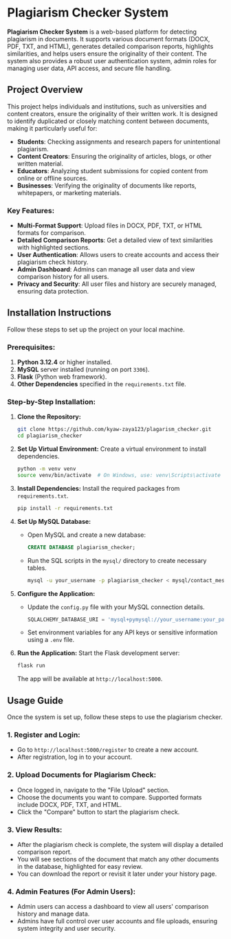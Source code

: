 # Plagiarism Checker System

**Plagiarism Checker System** is a web-based platform for detecting plagiarism in documents. It supports various document formats (DOCX, PDF, TXT, and HTML), generates detailed comparison reports, highlights similarities, and helps users ensure the originality of their content. The system also provides a robust user authentication system, admin roles for managing user data, API access, and secure file handling.

## Project Overview

This project helps individuals and institutions, such as universities and content creators, ensure the originality of their written work. It is designed to identify duplicated or closely matching content between documents, making it particularly useful for:

- **Students**: Checking assignments and research papers for unintentional plagiarism.
- **Content Creators**: Ensuring the originality of articles, blogs, or other written material.
- **Educators**: Analyzing student submissions for copied content from online or offline sources.
- **Businesses**: Verifying the originality of documents like reports, whitepapers, or marketing materials.

### Key Features:
- **Multi-Format Support**: Upload files in DOCX, PDF, TXT, or HTML formats for comparison.
- **Detailed Comparison Reports**: Get a detailed view of text similarities with highlighted sections.
- **User Authentication**: Allows users to create accounts and access their plagiarism check history.
- **Admin Dashboard**: Admins can manage all user data and view comparison history for all users.
- **Privacy and Security**: All user files and history are securely managed, ensuring data protection.

## Installation Instructions

Follow these steps to set up the project on your local machine.

### Prerequisites:
1. **Python 3.12.4** or higher installed.
2. **MySQL** server installed (running on port `3306`).
3. **Flask** (Python web framework).
4. **Other Dependencies** specified in the `requirements.txt` file.

### Step-by-Step Installation:

1. **Clone the Repository:**
   ```bash
   git clone https://github.com/kyaw-zaya123/plagarism_checker.git
   cd plagiarism_checker
   ```

2. **Set Up Virtual Environment:**
   Create a virtual environment to install dependencies.
   ```bash
   python -m venv venv
   source venv/bin/activate  # On Windows, use: venv\Scripts\activate
   ```

3. **Install Dependencies:**
   Install the required packages from `requirements.txt`.
   ```bash
   pip install -r requirements.txt
   ```

4. **Set Up MySQL Database:**
   - Open MySQL and create a new database:
     ```sql
     CREATE DATABASE plagiarism_checker;
     ```
   - Run the SQL scripts in the `mysql/` directory to create necessary tables.
     ```bash
     mysql -u your_username -p plagiarism_checker < mysql/contact_messages.sql
     ```

5. **Configure the Application:**
   - Update the `config.py` file with your MySQL connection details.
     ```python
     SQLALCHEMY_DATABASE_URI = 'mysql+pymysql://your_username:your_password@localhost/plagiarism_checker'
     ```
   - Set environment variables for any API keys or sensitive information using a `.env` file.

6. **Run the Application:**
   Start the Flask development server:
   ```bash
   flask run
   ```
   The app will be available at `http://localhost:5000`.

## Usage Guide

Once the system is set up, follow these steps to use the plagiarism checker.

### 1. **Register and Login:**
   - Go to `http://localhost:5000/register` to create a new account.
   - After registration, log in to your account.

### 2. **Upload Documents for Plagiarism Check:**
   - Once logged in, navigate to the "File Upload" section.
   - Choose the documents you want to compare. Supported formats include DOCX, PDF, TXT, and HTML.
   - Click the "Compare" button to start the plagiarism check.

### 3. **View Results:**
   - After the plagiarism check is complete, the system will display a detailed comparison report.
   - You will see sections of the document that match any other documents in the database, highlighted for easy review.
   - You can download the report or revisit it later under your history page.

### 4. **Admin Features (For Admin Users):**
   - Admin users can access a dashboard to view all users' comparison history and manage data.
   - Admins have full control over user accounts and file uploads, ensuring system integrity and user security.
